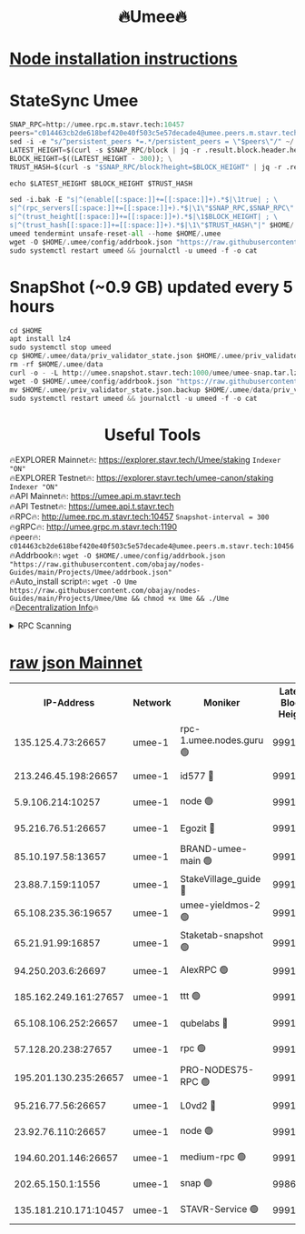 <h1 align="center"> 🔥Umee🔥</h1>


[Node installation instructions](https://github.com/obajay/nodes-Guides/tree/main/Projects/Umee)
=
# StateSync Umee
```python
SNAP_RPC=http://umee.rpc.m.stavr.tech:10457
peers="c014463cb2de618bef420e40f503c5e57decade4@umee.peers.m.stavr.tech:10456"
sed -i -e "s/^persistent_peers *=.*/persistent_peers = \"$peers\"/" ~/.umee/config/config.toml
LATEST_HEIGHT=$(curl -s $SNAP_RPC/block | jq -r .result.block.header.height); \
BLOCK_HEIGHT=$((LATEST_HEIGHT - 300)); \
TRUST_HASH=$(curl -s "$SNAP_RPC/block?height=$BLOCK_HEIGHT" | jq -r .result.block_id.hash)

echo $LATEST_HEIGHT $BLOCK_HEIGHT $TRUST_HASH

sed -i.bak -E "s|^(enable[[:space:]]+=[[:space:]]+).*$|\1true| ; \
s|^(rpc_servers[[:space:]]+=[[:space:]]+).*$|\1\"$SNAP_RPC,$SNAP_RPC\"| ; \
s|^(trust_height[[:space:]]+=[[:space:]]+).*$|\1$BLOCK_HEIGHT| ; \
s|^(trust_hash[[:space:]]+=[[:space:]]+).*$|\1\"$TRUST_HASH\"|" $HOME/.umee/config/config.toml
umeed tendermint unsafe-reset-all --home $HOME/.umee
wget -O $HOME/.umee/config/addrbook.json "https://raw.githubusercontent.com/obajay/nodes-Guides/main/Projects/Umee/addrbook.json"
sudo systemctl restart umeed && journalctl -u umeed -f -o cat
```
# SnapShot (~0.9 GB) updated every 5 hours
```python
cd $HOME
apt install lz4
sudo systemctl stop umeed
cp $HOME/.umee/data/priv_validator_state.json $HOME/.umee/priv_validator_state.json.backup
rm -rf $HOME/.umee/data
curl -o - -L http://umee.snapshot.stavr.tech:1000/umee/umee-snap.tar.lz4 | lz4 -c -d - | tar -x -C $HOME/.umee --strip-components 2
wget -O $HOME/.umee/config/addrbook.json "https://raw.githubusercontent.com/obajay/nodes-Guides/main/Projects/Umee/addrbook.json"
mv $HOME/.umee/priv_validator_state.json.backup $HOME/.umee/data/priv_validator_state.json
sudo systemctl restart umeed && journalctl -u umeed -f -o cat
```
 <h1 align="center"> Useful Tools</h1>

🔥EXPLORER Mainnet🔥:      https://explorer.stavr.tech/Umee/staking             `Indexer "ON"` \
🔥EXPLORER Testnet🔥:        https://explorer.stavr.tech/umee-canon/staking      `Indexer "ON"` \
🔥API Mainnet🔥:                   https://umee.api.m.stavr.tech \
🔥API Testnet🔥:                     https://umee.api.t.stavr.tech \
🔥RPC🔥:                                   http://umee.rpc.m.stavr.tech:10457                     `Snapshot-interval = 300` \
🔥gRPC🔥:                              http://umee.grpc.m.stavr.tech:1190 \
🔥peer🔥:                     `c014463cb2de618bef420e40f503c5e57decade4@umee.peers.m.stavr.tech:10456` \
🔥Addrbook🔥:    ```wget -O $HOME/.umee/config/addrbook.json "https://raw.githubusercontent.com/obajay/nodes-Guides/main/Projects/Umee/addrbook.json"``` \
🔥Auto_install script🔥: ```wget -O Ume https://raw.githubusercontent.com/obajay/nodes-Guides/main/Projects/Umee/Ume && chmod +x Ume && ./Ume``` \
🔥[Decentralization Info](https://github.com/obajay/StateSync-snapshots/tree/main/Projects/Umee/Decentralization)🔥

<details>
<summary>RPC Scanning</summary>

<h2 align="center"> We scan nodes in real time every 4 hours. And we provide the final result of RPC endpoints.
We cannot influence the operation of these nodes in any way. </h2>


```python
If Voting Power is higher than 0 --> then the Node is a validator of the network and may be subject to attack and be a potential threat to the chain.
```
```python
We marked such validators with a red symbol
```

</details>

[raw json Mainnet](https://rpc-check.umeem.stavr.tech/umeem/rpc-umeem-result.json)
=



<table><tr><th>IP-Address</th><th>Network</th><th>Moniker</th><th>Latest Block Height</th><th>Earliest Block Height</th><th>Catching Up</th><th>Tx Index</th><th>Voting Power</th><th>Scan Time</th></tr><tr><td>135.125.4.73:26657</td><td>umee-1</td><td>rpc-1.umee.nodes.guru 🟢</td><td>9991118</td><td>5167386</td><td>False</td><td>on</td><td>0</td><td>2024-01-04T21:21:37.967138579UTC</td></tr><tr><td>213.246.45.198:26657</td><td>umee-1</td><td>id577 🔴</td><td>9991103</td><td>7100001</td><td>False</td><td>on</td><td>35105477</td><td>2024-01-04T21:20:11.090206241UTC</td></tr><tr><td>5.9.106.214:10257</td><td>umee-1</td><td>node 🟢</td><td>9991113</td><td>7942001</td><td>False</td><td>on</td><td>0</td><td>2024-01-04T21:21:08.252900484UTC</td></tr><tr><td>95.216.76.51:26657</td><td>umee-1</td><td>Egozit 🔴</td><td>9991118</td><td>8262001</td><td>False</td><td>off</td><td>38167662</td><td>2024-01-04T21:21:37.599007710UTC</td></tr><tr><td>85.10.197.58:13657</td><td>umee-1</td><td>BRAND-umee-main 🟢</td><td>9991106</td><td>8427832</td><td>False</td><td>on</td><td>0</td><td>2024-01-04T21:20:28.658225838UTC</td></tr><tr><td>23.88.7.159:11057</td><td>umee-1</td><td>StakeVillage_guide 🔴</td><td>9991112</td><td>9137726</td><td>False</td><td>on</td><td>1420867</td><td>2024-01-04T21:21:00.585425839UTC</td></tr><tr><td>65.108.235.36:19657</td><td>umee-1</td><td>umee-yieldmos-2 🟢</td><td>9991095</td><td>9575548</td><td>False</td><td>on</td><td>0</td><td>2024-01-04T21:19:25.793857816UTC</td></tr><tr><td>65.21.91.99:16857</td><td>umee-1</td><td>Staketab-snapshot 🟢</td><td>9991108</td><td>9721001</td><td>False</td><td>off</td><td>0</td><td>2024-01-04T21:20:39.615680958UTC</td></tr><tr><td>94.250.203.6:26697</td><td>umee-1</td><td>AlexRPC 🟢</td><td>9991105</td><td>9722001</td><td>False</td><td>on</td><td>0</td><td>2024-01-04T21:20:24.316004719UTC</td></tr><tr><td>185.162.249.161:27657</td><td>umee-1</td><td>ttt 🟢</td><td>9991111</td><td>9733423</td><td>False</td><td>on</td><td>0</td><td>2024-01-04T21:20:56.244320443UTC</td></tr><tr><td>65.108.106.252:26657</td><td>umee-1</td><td>qubelabs 🔴</td><td>9991106</td><td>9761001</td><td>False</td><td>on</td><td>36647480</td><td>2024-01-04T21:20:28.995537900UTC</td></tr><tr><td>57.128.20.238:27657</td><td>umee-1</td><td>rpc 🟢</td><td>9991114</td><td>9880933</td><td>False</td><td>on</td><td>0</td><td>2024-01-04T21:21:16.719260280UTC</td></tr><tr><td>195.201.130.235:26657</td><td>umee-1</td><td>PRO-NODES75-RPC 🟢</td><td>9991112</td><td>9891112</td><td>False</td><td>on</td><td>0</td><td>2024-01-04T21:21:04.988780146UTC</td></tr><tr><td>95.216.77.56:26657</td><td>umee-1</td><td>L0vd2 🔴</td><td>9991121</td><td>9891121</td><td>False</td><td>off</td><td>37305402</td><td>2024-01-04T21:21:55.252250611UTC</td></tr><tr><td>23.92.76.110:26657</td><td>umee-1</td><td>node 🟢</td><td>9991125</td><td>9953901</td><td>False</td><td>on</td><td>0</td><td>2024-01-04T21:22:16.695780833UTC</td></tr><tr><td>194.60.201.146:26657</td><td>umee-1</td><td>medium-rpc 🟢</td><td>9991105</td><td>9984137</td><td>False</td><td>on</td><td>0</td><td>2024-01-04T21:20:21.663975506UTC</td></tr><tr><td>202.65.150.1:1556</td><td>umee-1</td><td>snap 🟢</td><td>9986193</td><td>9985368</td><td>False</td><td>on</td><td>0</td><td>2024-01-04T21:21:05.939838652UTC</td></tr><tr><td>135.181.210.171:10457</td><td>umee-1</td><td>STAVR-Service 🟢</td><td>9991119</td><td>9988001</td><td>False</td><td>on</td><td>0</td><td>2024-01-04T21:21:44.565597564UTC</td></tr></table>
